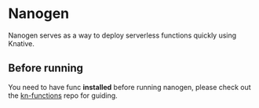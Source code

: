 # Nanogen

Nanogen serves as a way to deploy serverless functions quickly using Knative.

## Before running

You need to have func **installed** before running nanogen, please check out the [kn-functions](https://github.com/sanservices/kn-functions) repo for guiding.